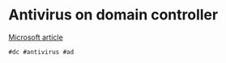 # Antivirus on domain controller

[Microsoft article](https://support.microsoft.com/en-us/topic/virus-scanning-recommendations-for-enterprise-computers-that-are-running-currently-supported-versions-of-windows-kb822158-c067a732-f24a-9079-d240-3733e39b40bc)

    #dc #antivirus #ad
